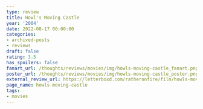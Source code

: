 ```yaml
---
type: review
title: Howl's Moving Castle
year: '2004'
date: 2022-08-17 00:00:00
categories:
- archived-posts
- reviews
draft: false
rating: 3.5
has_spoilers: false
fanart_url: /thoughts/reviews/movies/img/howls-moving-castle_fanart.png
poster_url: /thoughts/reviews/movies/img/howls-moving-castle_poster.png
external_review_url: https://letterboxd.com/ratheronfire/film/howls-moving-castle/
page_name: howls-moving-castle
tags:
- movies
---
```


